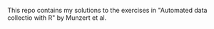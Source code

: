 This repo contains my solutions to the exercises in "Automated data collectio with R" by Munzert et al. 